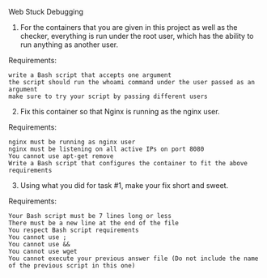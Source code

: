 Web Stuck Debugging
1. For the containers that you are given in this project as well as the checker, everything is run under the root user, which has the ability to run anything as another user.

Requirements:

	write a Bash script that accepts one argument
	the script should run the whoami command under the user passed as an argument
	make sure to try your script by passing different users

2. Fix this container so that Nginx is running as the nginx user.

Requirements:

	nginx must be running as nginx user
	nginx must be listening on all active IPs on port 8080
	You cannot use apt-get remove
	Write a Bash script that configures the container to fit the above requirements

3. Using what you did for task #1, make your fix short and sweet.

Requirements:

	Your Bash script must be 7 lines long or less
	There must be a new line at the end of the file
	You respect Bash script requirements
	You cannot use ;
	You cannot use &&
	You cannot use wget
	You cannot execute your previous answer file (Do not include the name of the previous script in this one)

